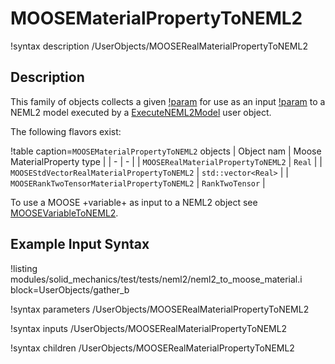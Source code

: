 # MOOSEMaterialPropertyToNEML2

!syntax description /UserObjects/MOOSERealMaterialPropertyToNEML2

## Description

This family of objects collects a given [!param](/UserObjects/MOOSERealMaterialPropertyToNEML2/moose_material_property) for use as an input [!param](/UserObjects/MOOSERealMaterialPropertyToNEML2/neml2_variable) to a NEML2 model executed by a [ExecuteNEML2Model](ExecuteNEML2Model.md) user object.

The following flavors exist:

!table caption=`MOOSEMaterialPropertyToNEML2` objects
| Object nam | Moose MaterialProperty type |
| - | - |
| `MOOSERealMaterialPropertyToNEML2`  | `Real` |
| `MOOSEStdVectorRealMaterialPropertyToNEML2` | `std::vector<Real>` |
| `MOOSERankTwoTensorMaterialPropertyToNEML2` | `RankTwoTensor` |

To use a MOOSE +variable+ as input to a NEML2 object see [MOOSEVariableToNEML2](MOOSEVariableToNEML2.md).

## Example Input Syntax

!listing modules/solid_mechanics/test/tests/neml2/neml2_to_moose_material.i block=UserObjects/gather_b

!syntax parameters /UserObjects/MOOSERealMaterialPropertyToNEML2

!syntax inputs /UserObjects/MOOSERealMaterialPropertyToNEML2

!syntax children /UserObjects/MOOSERealMaterialPropertyToNEML2
